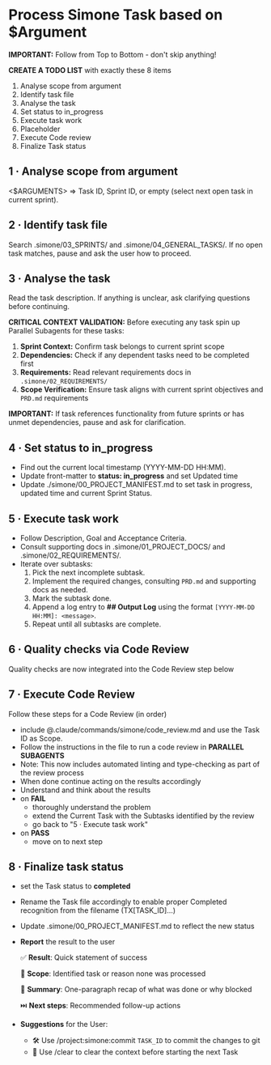 # Process Simone Task based on $Argument

**IMPORTANT:** Follow from Top to Bottom - don't skip anything!

**CREATE A TODO LIST** with exactly these 8 items

1. Analyse scope from argument
2. Identify task file
3. Analyse the task
4. Set status to in_progress
5. Execute task work
6. Placeholder
7. Execute Code review
8. Finalize Task status

## 1 · Analyse scope from argument

<$ARGUMENTS> ⇒ Task ID, Sprint ID, or empty (select next open task in current sprint).

## 2 · Identify task file

Search .simone/03_SPRINTS/ and .simone/04_GENERAL_TASKS/.
If no open task matches, pause and ask the user how to proceed.

## 3 · Analyse the task

Read the task description. If anything is unclear, ask clarifying questions before continuing.

**CRITICAL CONTEXT VALIDATION:** Before executing any task spin up Parallel Subagents for these tasks:

1. **Sprint Context:** Confirm task belongs to current sprint scope
2. **Dependencies:** Check if any dependent tasks need to be completed first
3. **Requirements:** Read relevant requirements docs in `.simone/02_REQUIREMENTS/`
4. **Scope Verification:** Ensure task aligns with current sprint objectives and `PRD.md` requirements

**IMPORTANT:** If task references functionality from future sprints or has unmet dependencies, pause and ask for clarification.

## 4 · Set status to in_progress

- Find out the current local timestamp (YYYY-MM-DD HH:MM).
- Update front-matter to **status: in_progress** and set Updated time
- Update ./simone/00_PROJECT_MANIFEST.md to set task in progress, updated time and current Sprint Status.

## 5 · Execute task work

- Follow Description, Goal and Acceptance Criteria.
- Consult supporting docs in .simone/01_PROJECT_DOCS/ and .simone/02_REQUIREMENTS/.
- Iterate over subtasks:
  1. Pick the next incomplete subtask.
  2. Implement the required changes, consulting `PRD.md` and supporting docs as needed.
  3. Mark the subtask done.
  4. Append a log entry to **## Output Log** using the format `[YYYY-MM-DD HH:MM]: <message>`.
  5. Repeat until all subtasks are complete.

## 6 · Quality checks via Code Review

Quality checks are now integrated into the Code Review step below

## 7 · Execute Code Review

Follow these steps for a Code Review (in order)

- include @.claude/commands/simone/code_review.md and use the Task ID as Scope.
- Follow the instructions in the file to run a code review in **PARALLEL SUBAGENTS**
- Note: This now includes automated linting and type-checking as part of the review process
- When done continue acting on the results accordingly
- Understand and think about the results
- on **FAIL**
  - thoroughly understand the problem
  - extend the Current Task with the Subtasks identified by the review
  - go back to "5 · Execute task work"
- on **PASS**
  - move on to next step

## 8 · Finalize task status

- set the Task status to **completed**
- Rename the Task file accordingly to enable proper Completed recognition from the filename (TX[TASK_ID]...)
- Update .simone/00_PROJECT_MANIFEST.md to reflect the new status
- **Report** the result to the user

  ✅ **Result**: Quick statement of success

  🔎 **Scope**: Identified task or reason none was processed

  💬 **Summary**: One-paragraph recap of what was done or why blocked

  ⏭️ **Next steps**: Recommended follow-up actions

- **Suggestions** for the User:

  - 🛠️ Use /project:simone:commit `TASK_ID` to commit the changes to git
  - 🧹 Use /clear to clear the context before starting the next Task
